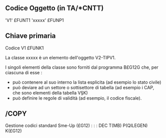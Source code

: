 ## Codice Oggetto (in TA/*CNTT)
'V1'                               £FUNT1
 'xxxxx'                            £FUNP1
## Chiave primaria
Codice V1                           £FUNK1

La classe xxxxx è un elemento dell'oggetto V2-TIPV1.

I singoli elementi della classe sono forniti dal programma B£G12G che, per ciascuna di esse : 
- può contenere al suo interno la lista esplicita (ad esempio lo stato civile)
- può deviare ad un settore o sottisettore di tabella (ad esempio i CAP, che sono elementi della tabella V§K)
- può definire le regole di validità (ad esempio, il codice fiscale).

## /COPY
Gestione codici standard Sme-Up (£G12) : 
 :  : DEC T(MB) P(QILEGEN) K(£G12)
